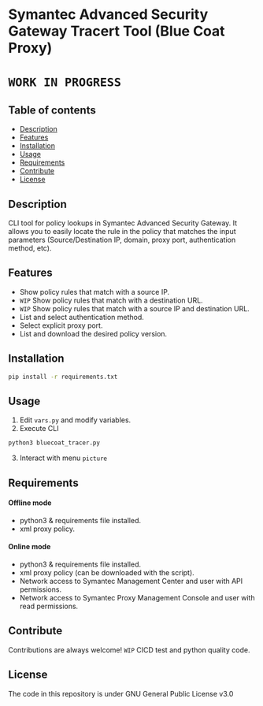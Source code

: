 # Symantec Advanced Security Gateway Tracert Tool (Blue Coat Proxy)
# `WORK IN PROGRESS`

## Table of contents
- [Description](#description)
- [Features](#features)
- [Installation](#installation)
- [Usage](#usage)
- [Requirements](#requirements)
- [Contribute](#contribute)
- [License](#license)

## Description
CLI tool for policy lookups in Symantec Advanced Security Gateway.
It allows you to easily locate the rule in the policy that matches the input parameters (Source/Destination IP, domain, proxy port, authentication method, etc).


## Features
* Show policy rules that match with a source IP.
* `WIP` Show policy rules that match with a destination URL.
* `WIP` Show policy rules that match with a source IP and destination URL.
* List and select authentication method.
* Select explicit proxy port.
* List and download the desired policy version.


## Installation
```bash
pip install -r requirements.txt
```


## Usage
1. Edit `vars.py` and modify variables.
2. Execute CLI
```bash
python3 bluecoat_tracer.py
```
3. Interact with menu
`picture`


## Requirements

#### Offline mode
* python3 & requirements file installed.
* xml proxy policy.

#### Online mode
* python3 & requirements file installed.
* xml proxy policy (can be downloaded with the script).
* Network access to Symantec Management Center and user with API permissions.
* Network access to Symantec Proxy Management Console and user with read permissions.


## Contribute
Contributions are always welcome!
`WIP` CICD test and python quality code.


## License
The code in this repository is under GNU General Public License v3.0
